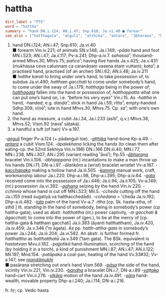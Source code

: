 # hattha

``` toml
dict_label = "PTS"
word = "hattha"
summary = "hand DN.i.124; AN.i.47; Snp.610; Ja.vi.40 ■ forear"
see_also = ["hatthagata", "aṅguli", "aṭṭhika", "antara", "ābharaṇa", "kacchapaka", "kamma", "gata", "gahaṇa", "tala", "mandāmukhi", "pāsa", "bandha", "vaṭṭaka", "vikāra", "sāra"]
```

1. hand DN.i.124; AN.i.47; Snp.610; Ja.vi.40  
   ■ forearm Vin.iv.221; of animals SN.v.148; Ja.i.149; *\-pāda* hand and foot MN.i.523; AN.i.47; Ja.ii.117; Pv\-a.241; Dhp\-a.iv.7. *sahassa˚*; thousand\-armed Mhvs.30, Mhvs.75; *pañca˚*; having five hands Ja.v.425; Ja.v.431 (mukhassa ceva catunnaṃ ca caranāṇaṃ vasena etaṃ vuttaṃ); *kata˚*; a practised hand, practised (of an archer) SN.i.62; AN.ii.48; Ja.iv.211  
   ■ *hatthe karoti* to bring under one’s hand, to take possession of, to subdue Ja.vi.490; *hatthaṃ gacchati* to come under somebody’s hand, to come under the sway of Ja.i.179; *hatthaga* being in the power of; *[hatthagata](hatthagata.md)* fallen into the hand or possession of, *hatthappatta* what one can put one’s hand on, i.e. “before his very eyes” Vin.i.15. As *\-hattha* in hand, \-handed; e.g. *daṇḍa˚*; stick in hand Ja.i.59; *ritta˚*; empty\-handed Sdhp.309; *vīṇā˚*; lute in hand Mhvs.30, Mhvs.75. Cp. *sa˚*; with one’s own hand.
2. the hand as measure, a cubit Ja.i.34, Ja.i.233 (asīti˚, q.v.) Mhvs.38, Mhvs.52; Vism.92 (nava˚ sāṭaka).
3. a handful a tuft (of hair) Vv\-a.197.

*\-[aṅguli](aṅguli.md)* finger Pv\-a.124 (\+ pādanguli toe). *\-[aṭṭhika](aṭṭhika.md)* hand\-bone Kp\-a.49. *\-[antara](antara.md)* a cubit Vism.124. *\-āpalekhana* licking the hands (to clean them after eating\-cp. the 52nd Sekhiya Vin.iv.198) DN.i.166 DN.iii.40; MN.i.77, MN.i.238, MN.i.307; AN.i.295 (variant reading ˚āva˚); Pp.55 *\-[ābharaṇa](ābharaṇa.md)* bracelet Vin.ii.106. *\-ābhijappana* (nt.) incantations to make a man throw up his hands DN.i.11; DN\-a.i.97. *\-ālaṅkāra* a (wrist) bracelet wristlet Vv\-a.167. *\-[kacchapaka](kacchapaka.md)* making a hollow hand Ja.iii.505. *\-[kamma](kamma.md)* manual work, craft, workmanship labour Ja.i.220; Dhp\-a.i.98, Dhp\-a.i.395; Dhp\-a.iv.64. *\-[gata](gata.md)* received come into the possession of Ja.i.446; Ja.ii.94, Ja.ii.105; Vv\-a.149; (nt.) possession Ja.vi.392. *\-[gahaṇa](gahaṇa.md)* seizing by the hand Vin.iv.220. *\-cchinna* whose hand is cut off MN.i.523; Mil.5. *\-ccheda* cutting off the hand Ja.i.155 (read sugatiyā va hatthacchedādi). *\-cchedana* = ˚cheda Ja.iv.192; Dhp\-a.iii.482. *\-[tala](tala.md)* palm of the hand Vv\-a.7 *\-ttha* [cp. Sk. hasta\-stha, of *sthā* ] lit. standing in the hand of somebody, being in somebody’s power (cp hattha\-gata); used as abstr. *hatthattha* (nt.) power captivity, *\-ṃ gacchati & āgacchati;* to come into the power of (gen.), to be at the mercy of [cp. hattha\-gata & hatthaṃ gacchati] Ja.ii.383 (āyanti hatthatthaṃ), Ja.iv.420, Ja.iv.459; Ja.v.346 (˚ṃ āgata). As pp. *hatth\-attha\-gata* in somebody’s power Ja.i.244; Ja.iii.204; Ja.vi.582. An abstr. is further formed fr. *hatthattha* as *hatthatthatā* Ja.v.349 (˚taṃ gata). The BSk. equivalent is *hastatvaṃ* Mvu.ii.182. *\-pajjotikā* hand\-illumination, scorching of the hand (by holding it in a torch), a kind of punishment MN.i.87; AN.i.47; AN.ii.122; Mil.197; Mnd.154. *\-patāpaka* a coal\-pan, heating of the hand Vv.33#32; Vv\-a.147; see *[mandāmukhi](mandāmukhi.md)*  
■ pasāraṇa stretching out one’s hand Vism.569. *\-[pāsa](pāsa.md)* the side of the hand, vicinity Vin.iv.221, Vin.iv.230. *\-[bandha](bandha.md)* a bracelet DN.i.7; DN\-a.i.89 *\-[vaṭṭaka](vaṭṭaka.md)* hand\-cart Vin.ii.276. *\-[vikāra](vikāra.md)* motion of the hand Ja.iv.491. *\-[sāra](sāra.md)* hand\-wealth, movable property Dhp\-a.i.240; Ja.i.114; DN\-a.i.216.

fr. *hṛ*; cp. Vedic hasta

